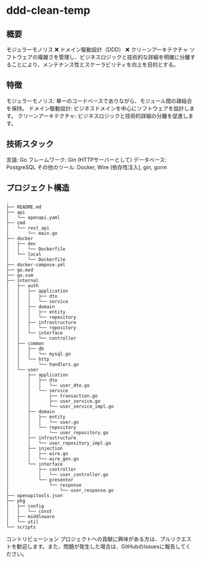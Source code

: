# ddd-clean-temp

## 概要
モジュラーモノリス ❌ ドメイン駆動設計（DDD） ❌ クリーンアーキテクチャ
ソフトウェアの複雑さを管理し、ビジネスロジックと技術的な詳細を明確に分離することにより、メンテナンス性とスケーラビリティを向上を目的とする。

## 特徴
モジュラーモノリス: 単一のコードベースでありながら、モジュール間の疎結合を保持。
ドメイン駆動設計: ビジネスドメインを中心にソフトウェアを設計します。
クリーンアーキテクチャ: ビジネスロジックと技術的詳細の分離を促進します。

## 技術スタック
言語: Go
フレームワーク: Gin (HTTPサーバーとして)
データベース: PostgreSQL
その他のツール: Docker, Wire (依存性注入), gin, gorm

## プロジェクト構造
```
.
├── README.md
├── api
│   └── openapi.yaml
├── cmd
│   └── rest_api
│       └── main.go
├── docker
│   ├── dev
│   │   └── Dockerfile
│   └── local
│       └── Dockerfile
├── docker-compose.yml
├── go.mod
├── go.sum
├── internal
│   ├── auth
│   │   ├── application
│   │   │   ├── dto
│   │   │   └── service
│   │   ├── domain
│   │   │   ├── entity
│   │   │   └── repository
│   │   ├── infrastructure
│   │   │   └── repository
│   │   └── interface
│   │       └── controller
│   ├── common
│   │   ├── db
│   │   │   └── mysql.go
│   │   └── http
│   │       └── handlers.go
│   └── user
│       ├── application
│       │   ├── dto
│       │   │   └── user_dto.go
│       │   └── service
│       │       ├── transaction.go
│       │       ├── user_service.go
│       │       └── user_service_impl.go
│       ├── domain
│       │   ├── entity
│       │   │   └── user.go
│       │   └── repository
│       │       └── user_repository.go
│       ├── infrastructure
│       │   └── user_repository_impl.go
│       ├── injection
│       │   ├── wire.go
│       │   └── wire_gen.go
│       └── interface
│           ├── controller
│           │   └── user_controller.go
│           └── presenter
│               └── response
│                   └── user_response.go
├── openapitools.json
├── pkg
│   ├── config
│   │   └── const
│   ├── middleware
│   └── util
└── scripts

```


コントリビューション
プロジェクトへの貢献に興味がある方は、プルリクエストを歓迎します。また、問題が発生した場合は、GitHubのIssuesに報告してください。
